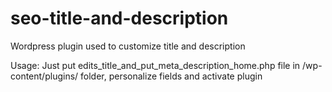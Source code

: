 # seo-title-and-description
Wordpress plugin used to customize title and description

Usage:
Just put edits_title_and_put_meta_description_home.php file in /wp-content/plugins/ folder, personalize fields and activate plugin
